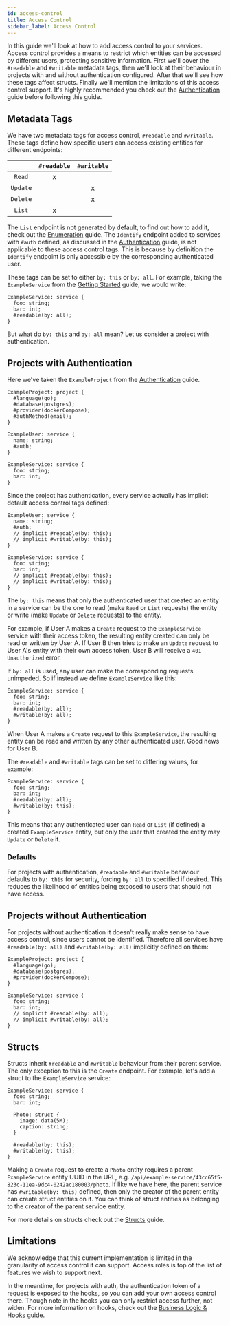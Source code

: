 ```yaml
---
id: access-control
title: Access Control
sidebar_label: Access Control
---
```


In this guide we'll look at how to add access control to your services.
Access control provides a means to restrict which entities can be accessed by different users, protecting sensitive information.
First we'll cover the `#readable` and `#writable` metadata tags, then we'll look at their behaviour in projects with and without authentication configured.
After that we'll see how these tags affect structs.
Finally we'll mention the limitations of this access control support.
It's highly recommended you check out the [Authentication](authentication) guide before following this guide.

## Metadata Tags
We have two metadata tags for access control, `#readable` and `#writable`.
These tags define how specific users can access existing entities for different endpoints:

|          | `#readable` | `#writable` |
|:--------:|:-----------:|:-----------:|
|  `Read`  |      x      |             |
| `Update` |             |      x      |
| `Delete` |             |      x      |
|  `List`  |      x      |             |

The `List` endpoint is not generated by default, to find out how to add it, check out the [Enumeration](enumeration) guide.
The `Identify` endpoint added to services with `#auth` defined, as discussed in the [Authentication](authentication) guide, is not applicable to these access control tags. This is because by definition the `Identify` endpoint is only accessible by the corresponding authenticated user.

These tags can be set to either `by: this` or `by: all`.
For example, taking the `ExampleService` from the [Getting Started](../getting-started) guide, we would write:

```
ExampleService: service {
  foo: string;
  bar: int;
  #readable(by: all);
}
```

But what do `by: this` and `by: all` mean? Let us consider a project with authentication.

## Projects with Authentication
Here we've taken the `ExampleProject` from the [Authentication](authentication) guide.

```templefile
ExampleProject: project {
  #language(go);
  #database(postgres);
  #provider(dockerCompose);
  #authMethod(email);
}

ExampleUser: service {
  name: string;
  #auth;
}

ExampleService: service {
  foo: string;
  bar: int;
}
```

Since the project has authentication, every service actually has implicit default access control tags defined:

```templefile
ExampleUser: service {
  name: string;
  #auth;
  // implicit #readable(by: this);
  // implicit #writable(by: this);
}

ExampleService: service {
  foo: string;
  bar: int;
  // implicit #readable(by: this);
  // implicit #writable(by: this);
}
```

The `by: this` means that only the authenticated user that created an entity in a service can be the one to read (make `Read` or `List` requests) the entity or write (make `Update` or `Delete` requests) to the entity.

For example, if User A makes a `Create` request to the `ExampleService` service with their access token, the resulting entity created can only be read or written by User A.
If User B then tries to make an `Update` request to User A's entity with their own access token, User B will receive a `401 Unauthorized` error.

If `by: all` is used, any user can make the corresponding requests unimpeded. So if instead we define `ExampleService` like this:

```templefile
ExampleService: service {
  foo: string;
  bar: int;
  #readable(by: all);
  #writable(by: all);
}
```

When User A makes a `Create` request to this `ExampleService`, the resulting entity can be read and written by any other authenticated user. Good news for User B.

The `#readable` and `#writable` tags can be set to differing values, for example:

```templefile
ExampleService: service {
  foo: string;
  bar: int;
  #readable(by: all);
  #writable(by: this);
}
```

This means that any authenticated user can `Read` or `List` (if defined) a created `ExampleService` entity, but only the user that created the entity may `Update` or `Delete` it.

### Defaults
For projects with authentication, `#readable` and `#writable` behaviour defaults to `by: this` for security, forcing `by: all` to specified if desired.
This reduces the likelihood of entities being exposed to users that should not have access.

## Projects without Authentication
For projects without authentication it doesn't really make sense to have access control, since users cannot be identified.
Therefore all services have `#readable(by: all)` and `#writable(by: all)` implicitly defined on them:

```templefile
ExampleProject: project {
  #language(go);
  #database(postgres);
  #provider(dockerCompose);
}

ExampleService: service {
  foo: string;
  bar: int;
  // implicit #readable(by: all);
  // implicit #writable(by: all);
}
```

## Structs
Structs inherit `#readable` and `#writable` behaviour from their parent service.
The only exception to this is the `Create` endpoint.
For example, let's add a struct to the `ExampleService` service:

```templefile
ExampleService: service {
  foo: string;
  bar: int;

  Photo: struct {
    image: data(5M);
    caption: string;
  }

  #readable(by: this);
  #writable(by: this);
}
```

Making a `Create` request to create a `Photo` entity requires a parent `ExampleService` entity UUID in the URL, e.g. `/api/example-service/43cc65f5-823c-11ea-9dc4-0242ac180003/photo`.
If like we have here, the parent service has `#writable(by: this)` defined, then only the creator of the parent entity can create struct entities on it.
You can think of struct entities as belonging to the creator of the parent service entity.

For more details on structs check out the [Structs](structs) guide.

## Limitations
We acknowledge that this current implementation is limited in the granularity of access control it can support.
Access roles is top of the list of features we wish to support next.

In the meantime, for projects with auth, the authentication token of a request is exposed to the hooks, so you can add your own access control there.
Though note in the hooks you can only restrict access further, not widen.
For more information on hooks, check out the [Business Logic & Hooks](hooks) guide.
